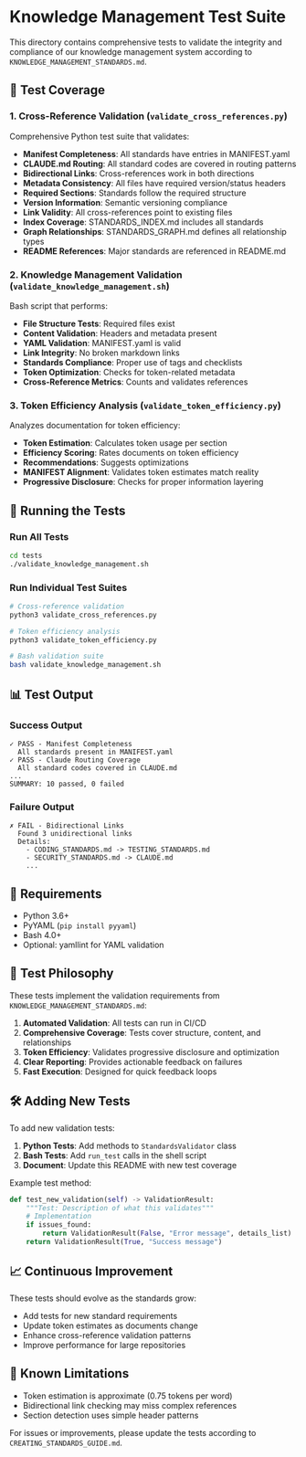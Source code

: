 # Knowledge Management Test Suite

This directory contains comprehensive tests to validate the integrity and compliance of our knowledge management system according to `KNOWLEDGE_MANAGEMENT_STANDARDS.md`.

## 🧪 Test Coverage

### 1. Cross-Reference Validation (`validate_cross_references.py`)

Comprehensive Python test suite that validates:

- **Manifest Completeness**: All standards have entries in MANIFEST.yaml
- **CLAUDE.md Routing**: All standard codes are covered in routing patterns
- **Bidirectional Links**: Cross-references work in both directions
- **Metadata Consistency**: All files have required version/status headers
- **Required Sections**: Standards follow the required structure
- **Version Information**: Semantic versioning compliance
- **Link Validity**: All cross-references point to existing files
- **Index Coverage**: STANDARDS_INDEX.md includes all standards
- **Graph Relationships**: STANDARDS_GRAPH.md defines all relationship types
- **README References**: Major standards are referenced in README.md

### 2. Knowledge Management Validation (`validate_knowledge_management.sh`)

Bash script that performs:

- **File Structure Tests**: Required files exist
- **Content Validation**: Headers and metadata present
- **YAML Validation**: MANIFEST.yaml is valid
- **Link Integrity**: No broken markdown links
- **Standards Compliance**: Proper use of tags and checklists
- **Token Optimization**: Checks for token-related metadata
- **Cross-Reference Metrics**: Counts and validates references

### 3. Token Efficiency Analysis (`validate_token_efficiency.py`)

Analyzes documentation for token efficiency:

- **Token Estimation**: Calculates token usage per section
- **Efficiency Scoring**: Rates documents on token efficiency
- **Recommendations**: Suggests optimizations
- **MANIFEST Alignment**: Validates token estimates match reality
- **Progressive Disclosure**: Checks for proper information layering

## 🚀 Running the Tests

### Run All Tests
```bash
cd tests
./validate_knowledge_management.sh
```

### Run Individual Test Suites
```bash
# Cross-reference validation
python3 validate_cross_references.py

# Token efficiency analysis
python3 validate_token_efficiency.py

# Bash validation suite
bash validate_knowledge_management.sh
```

## 📊 Test Output

### Success Output
```
✓ PASS - Manifest Completeness
  All standards present in MANIFEST.yaml
✓ PASS - Claude Routing Coverage
  All standard codes covered in CLAUDE.md
...
SUMMARY: 10 passed, 0 failed
```

### Failure Output
```
✗ FAIL - Bidirectional Links
  Found 3 unidirectional links
  Details:
    - CODING_STANDARDS.md -> TESTING_STANDARDS.md
    - SECURITY_STANDARDS.md -> CLAUDE.md
    ...
```

## 🔧 Requirements

- Python 3.6+
- PyYAML (`pip install pyyaml`)
- Bash 4.0+
- Optional: yamllint for YAML validation

## 🎯 Test Philosophy

These tests implement the validation requirements from `KNOWLEDGE_MANAGEMENT_STANDARDS.md`:

1. **Automated Validation**: All tests can run in CI/CD
2. **Comprehensive Coverage**: Tests cover structure, content, and relationships
3. **Token Efficiency**: Validates progressive disclosure and optimization
4. **Clear Reporting**: Provides actionable feedback on failures
5. **Fast Execution**: Designed for quick feedback loops

## 🛠️ Adding New Tests

To add new validation tests:

1. **Python Tests**: Add methods to `StandardsValidator` class
2. **Bash Tests**: Add `run_test` calls in the shell script
3. **Document**: Update this README with new test coverage

Example test method:
```python
def test_new_validation(self) -> ValidationResult:
    """Test: Description of what this validates"""
    # Implementation
    if issues_found:
        return ValidationResult(False, "Error message", details_list)
    return ValidationResult(True, "Success message")
```

## 📈 Continuous Improvement

These tests should evolve as the standards grow:

- Add tests for new standard requirements
- Update token estimates as documents change
- Enhance cross-reference validation patterns
- Improve performance for large repositories

## 🐛 Known Limitations

- Token estimation is approximate (0.75 tokens per word)
- Bidirectional link checking may miss complex references
- Section detection uses simple header patterns

For issues or improvements, please update the tests according to `CREATING_STANDARDS_GUIDE.md`.